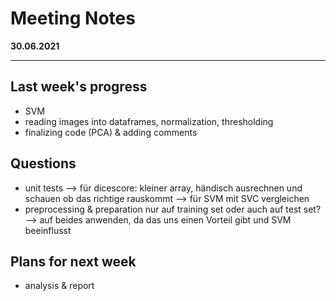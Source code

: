 # Meeting Notes
**30.06.2021**

---

## Last week's progress
- SVM
- reading images into dataframes, normalization, thresholding
- finalizing code (PCA) & adding comments

## Questions
- unit tests
  --> für dicescore: kleiner array, händisch ausrechnen und schauen ob das richtige rauskommt
  --> für SVM mit SVC vergleichen
- preprocessing & preparation nur auf training set oder auch auf test set?
  --> auf beides anwenden, da das uns einen Vorteil gibt und SVM beeinflusst

## Plans for next week
- analysis & report
